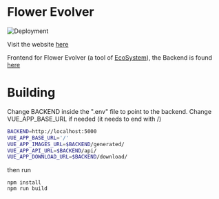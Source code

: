 # Flower Evolver #

![Deployment](https://github.com/cristianglezm/FlowerEvolver-frontend/workflows/Deploy%20to%20gh-pages/badge.svg?branch=master)

Visit the website [here](https://cristianglezm.github.io/FlowerEvolver-frontend/)

Frontend for Flower Evolver (a tool of [EcoSystem](https://github.com/cristianglezm/EcoSystem)),
the Backend is found [here](https://github.com/cristianglezm/FlowerEvolver-backend)

# Building #

Change BACKEND inside the ".env" file to point to the backend.
Change VUE_APP_BASE_URL if needed (it needs to end with /)

```bash
BACKEND=http://localhost:5000
VUE_APP_BASE_URL='/'
VUE_APP_IMAGES_URL=$BACKEND/generated/
VUE_APP_API_URL=$BACKEND/api/
VUE_APP_DOWNLOAD_URL=$BACKEND/download/
```

then run 

```
npm install
npm run build
```
